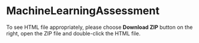 # MachineLearningAssessment

To see HTML file appropriately, please choose **Download ZIP** button on the right, open the ZIP file and double-click the HTML file.
